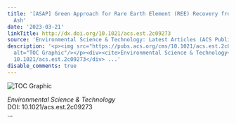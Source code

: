 ```yaml
---
title: '[ASAP] Green Approach for Rare Earth Element (REE) Recovery from Coal Fly
  Ash'
date: '2023-03-21'
linkTitle: http://dx.doi.org/10.1021/acs.est.2c09273
source: 'Environmental Science & Technology: Latest Articles (ACS Publications)'
description: '<p><img src="https://pubs.acs.org/cms/10.1021/acs.est.2c09273/asset/images/medium/es2c09273_0007.gif"
  alt="TOC Graphic"/></p><div><cite>Environmental Science & Technology</cite></div><div>DOI:
  10.1021/acs.est.2c09273</div> ...'
disable_comments: true
---
```

<p><img src="https://pubs.acs.org/cms/10.1021/acs.est.2c09273/asset/images/medium/es2c09273_0007.gif" alt="TOC Graphic"/></p><div><cite>Environmental Science & Technology</cite></div><div>DOI: 10.1021/acs.est.2c09273</div> ...